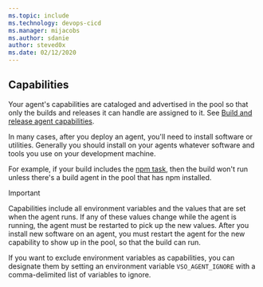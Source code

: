 ```yaml
---
ms.topic: include
ms.technology: devops-cicd
ms.manager: mijacobs
ms.author: sdanie
author: steved0x
ms.date: 02/12/2020
---
```


## Capabilities

Your agent's capabilities are cataloged and advertised in the pool so that only the builds and releases it can handle are assigned to it. See [Build and release agent capabilities](../agents.md#capabilities). 

In many cases, after you deploy an agent, you'll need to install software or utilities. Generally you should install on your agents whatever software and tools you use on your development machine.

For example, if your build includes the [npm task](../../tasks/package/npm.md), then the build won't run unless there's a build agent in the pool that has npm installed.

> [!IMPORTANT]
> Capabilities include all environment variables and the values that are set when the agent runs. If any of these values change while the agent is running, the agent must be restarted to pick up the new values. After you install new software on an agent, you must restart the agent for the new capability to show up in the pool, so that the build can run.
> 
> If you want to exclude environment variables as capabilities, you can designate them by setting an environment variable `VSO_AGENT_IGNORE` with a comma-delimited list of variables to ignore. 

